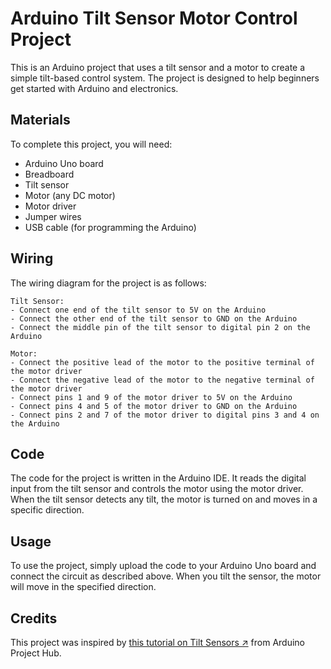 # Arduino Tilt Sensor Motor Control Project

This is an Arduino project that uses a tilt sensor and a motor to create a simple tilt-based control system. The project is designed to help beginners get started with Arduino and electronics.

## Materials

To complete this project, you will need:

- Arduino Uno board
- Breadboard
- Tilt sensor
- Motor (any DC motor)
- Motor driver 
- Jumper wires
- USB cable (for programming the Arduino)

## Wiring

The wiring diagram for the project is as follows:

```
Tilt Sensor:
- Connect one end of the tilt sensor to 5V on the Arduino
- Connect the other end of the tilt sensor to GND on the Arduino
- Connect the middle pin of the tilt sensor to digital pin 2 on the Arduino

Motor:
- Connect the positive lead of the motor to the positive terminal of the motor driver
- Connect the negative lead of the motor to the negative terminal of the motor driver
- Connect pins 1 and 9 of the motor driver to 5V on the Arduino
- Connect pins 4 and 5 of the motor driver to GND on the Arduino
- Connect pins 2 and 7 of the motor driver to digital pins 3 and 4 on the Arduino

```

## Code

The code for the project is written in the Arduino IDE. It reads the digital input from the tilt sensor and controls the motor using the motor driver. When the tilt sensor detects any tilt, the motor is turned on and moves in a specific direction.

## Usage

To use the project, simply upload the code to your Arduino Uno board and connect the circuit as described above. When you tilt the sensor, the motor will move in the specified direction.

## Credits

This project was inspired by [this tutorial on Tilt Sensors ↗](https://create.arduino.cc/projecthub/Anas20/tilt-sensor-f1921f) from Arduino Project Hub.
